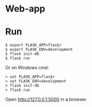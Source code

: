 # Web-app
# Run
```{bash}
$ export FLASK_APP=flaskr
$ export FLASK_ENV=development
$ flask init-db
$ flask run
```
Or on Windows cmd:
```{bash}
> set FLASK_APP=flaskr
> set FLASK_ENV=development
> flask init-db
> flask run
```
Open http://127.0.0.1:5000 in a browser.
